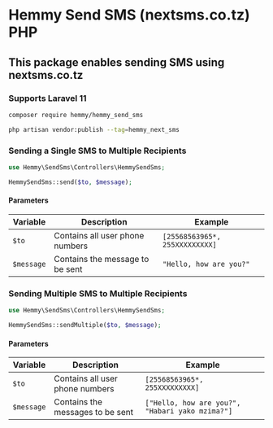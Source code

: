 # Hemmy Send SMS (nextsms.co.tz) PHP

## This package enables sending SMS using nextsms.co.tz

### Supports Laravel 11

```bash
composer require hemmy/hemmy_send_sms
```

```bash
php artisan vendor:publish --tag=hemmy_next_sms
```

### Sending a Single SMS to Multiple Recipients
```php
use Hemmy\SendSms\Controllers\HemmySendSms;

HemmySendSms::send($to, $message);

```

#### Parameters
| Variable | Description                         | Example                           |
|----------|-------------------------------------|-----------------------------------|
| `$to`    | Contains all user phone numbers     | `[25568563965*, 255XXXXXXXXX]`   |
| `$message` | Contains the message to be sent     | `"Hello, how are you?"`           |

### Sending Multiple SMS to Multiple Recipients
```php
use Hemmy\SendSms\Controllers\HemmySendSms;

HemmySendSms::sendMultiple($to, $message);

```

#### Parameters
| Variable | Description                         | Example                                            |
|----------|-------------------------------------|----------------------------------------------------|
| `$to`    | Contains all user phone numbers     | `[25568563965*, 255XXXXXXXXX]`                    |
| `$message` | Contains the messages to be sent     | `["Hello, how are you?", "Habari yako mzima?"]`    |

